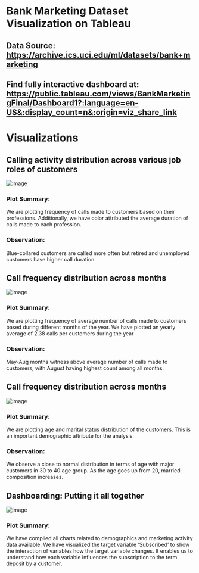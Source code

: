 # Bank Marketing Dataset Visualization on Tableau

## Data Source: https://archive.ics.uci.edu/ml/datasets/bank+marketing

## Find fully interactive dashboard at: https://public.tableau.com/views/BankMarketingFinal/Dashboard1?:language=en-US&:display_count=n&:origin=viz_share_link

# Visualizations

## Calling activity distribution across various job roles of customers

![image](https://user-images.githubusercontent.com/98545133/198093449-29b62afb-5261-45f9-977d-ec5413a08017.png)

### Plot Summary:
We are plotting frequency of calls made to customers based on their professions. Additionally, we have color attributed the average duration of calls made to each profession. 

### Observation:
Blue-collared customers are called more often but retired and unemployed customers have higher call duration


## Call frequency distribution across months

![image](https://user-images.githubusercontent.com/98545133/198093641-10057e7e-de34-4f9f-a0de-07c94e59cdf7.png)

### Plot Summary:
We are plotting frequency of average number of calls made to customers based during different months of the year. We have plotted an yearly average of 2.38 calls per customers during the year

### Observation:
May-Aug months witness above average number of calls made to customers, with August having highest count among all months.


## Call frequency distribution across months

![image](https://user-images.githubusercontent.com/98545133/198093784-066a0d6b-26dd-42cb-822c-3417374d7cf8.png)

### Plot Summary:
We are plotting age and marital status distribution of the customers. This is an important demographic attribute for the analysis.

### Observation:
We observe a close to normal distribution in terms of age with major customers in 30 to 40 age group. As the age goes up from 20, married composition increases.

## Dashboarding: Putting it all together

![image](https://user-images.githubusercontent.com/98545133/198093979-2421cde9-8df3-4549-abbe-c7bc15d1606a.png)


### Plot Summary:
We have complied all charts related to demographics and marketing activity data available. We have visualized the target variable ‘Subscribed’ to show the interaction of variables how the target variable changes.
It enables us to understand how each variable influences the subscription to the term deposit by a customer.
